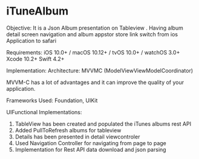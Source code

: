 # iTuneAlbum
Objective: It is a Json Album presentation on Tableview .
Having album detail screen navigation and album appstor store link switch from ios Application to safari

Requirements: iOS 10.0+ / macOS 10.12+ / tvOS 10.0+ / watchOS 3.0+ Xcode 10.2+ Swift 4.2+

Implementation: Architecture: MVVMC (ModelViewViewModelCoordinator)

   MVVM-C has a lot of advantages and it can improve the quality of your application.

Frameworks Used: Foundation, UIKit

UIFunctional Implementations: 
1) TableView has been created and populated the iTunes albums rest API 
2) Added PullToRefresh albums for tableview 
3) Details has been presented in detail viewcontroler 
4) Used Navigation Controller for navigating from page to page 
5) Implementation for Rest API data download and json parsing


